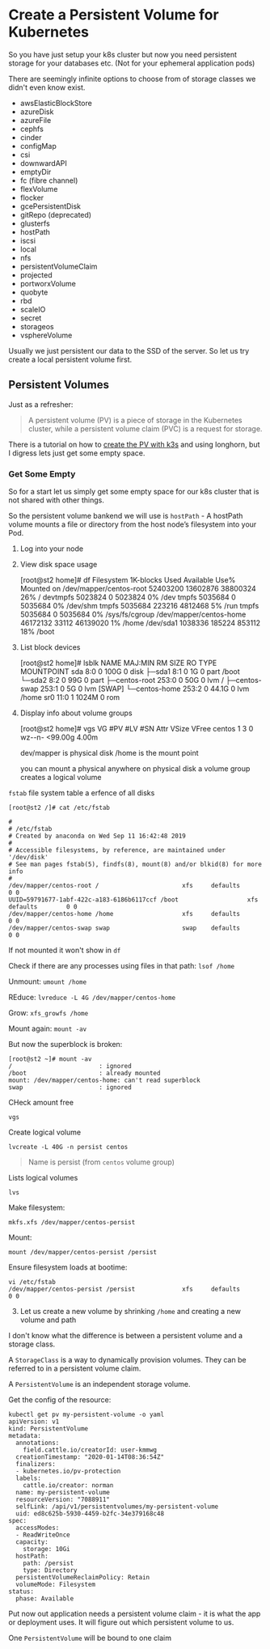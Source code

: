 # Create a Persistent Volume for Kubernetes

So you have just setup your k8s cluster but now you need persistent storage for your databases etc. (Not for your ephemeral application pods)

There are seemingly infinite options to choose from of storage classes we didn't even know exist.

* awsElasticBlockStore
* azureDisk
* azureFile
* cephfs
* cinder
* configMap
* csi
* downwardAPI
* emptyDir
* fc (fibre channel)
* flexVolume
* flocker
* gcePersistentDisk
* gitRepo (deprecated)
* glusterfs
* hostPath
* iscsi
* local
* nfs
* persistentVolumeClaim
* projected
* portworxVolume
* quobyte
* rbd
* scaleIO
* secret
* storageos
* vsphereVolume

Usually we just persistent our data to the SSD of the server.
So let us try create a local persistent volume first.

## Persistent Volumes

Just as a refresher:

> A persistent volume (PV) is a piece of storage in the Kubernetes cluster, while a persistent volume claim (PVC) is a request for storage.

There is a tutorial on how to [create the PV with k3s](https://rancher.com/docs/k3s/latest/en/storage/) and using longhorn, but I digress lets just get some empty space.

### Get Some Empty

So for a start let us simply get some empty space for our k8s cluster that is not shared with other things.

So the persistent volume bankend we will use is `hostPath` - A hostPath volume mounts a file or directory from the host node’s filesystem into your Pod.

1. Log into your node

2. View disk space usage

    [root@st2 home]# df
    Filesystem              1K-blocks     Used Available Use% Mounted on
    /dev/mapper/centos-root  52403200 13602876  38800324  26% /
    devtmpfs                  5023824        0   5023824   0% /dev
    tmpfs                     5035684        0   5035684   0% /dev/shm
    tmpfs                     5035684   223216   4812468   5% /run
    tmpfs                     5035684        0   5035684   0% /sys/fs/cgroup
    /dev/mapper/centos-home  46172132    33112  46139020   1% /home
    /dev/sda1                 1038336   185224    853112  18% /boot

2. List block devices

    [root@st2 home]# lsblk
    NAME            MAJ:MIN RM  SIZE RO TYPE MOUNTPOINT
    sda               8:0    0  100G  0 disk 
    ├─sda1            8:1    0    1G  0 part /boot
    └─sda2            8:2    0   99G  0 part 
    ├─centos-root 253:0    0   50G  0 lvm  /
    ├─centos-swap 253:1    0    5G  0 lvm  [SWAP]
    └─centos-home 253:2    0 44.1G  0 lvm  /home
    sr0              11:0    1 1024M  0 rom 
    
2. Display info about volume groups

    [root@st2 home]# vgs
    VG     #PV #LV #SN Attr   VSize   VFree
    centos   1   3   0 wz--n- <99.00g 4.00m
    
    dev/mapper is physical disk
    /home is the mount point
    
    you can mount a physical anywhere
    on physical disk a volume group creates a logical volume 

`fstab` file system table a erfence of all disks

    [root@st2 /]# cat /etc/fstab 

    #
    # /etc/fstab
    # Created by anaconda on Wed Sep 11 16:42:48 2019
    #
    # Accessible filesystems, by reference, are maintained under '/dev/disk'
    # See man pages fstab(5), findfs(8), mount(8) and/or blkid(8) for more info
    #
    /dev/mapper/centos-root /                       xfs     defaults        0 0
    UUID=59791677-1abf-422c-a183-6186b6117ccf /boot                   xfs     defaults        0 0
    /dev/mapper/centos-home /home                   xfs     defaults        0 0
    /dev/mapper/centos-swap swap                    swap    defaults        0 0

If not mounted it won't show in `df`

Check if there are any processes using files in that path: `lsof /home`

Unmount: `umount /home`

REduce: `lvreduce -L 4G /dev/mapper/centos-home`

Grow: `xfs_growfs /home`

Mount again: `mount -av`

But now the superblock is broken:

    [root@st2 ~]# mount -av
    /                        : ignored
    /boot                    : already mounted
    mount: /dev/mapper/centos-home: can't read superblock
    swap                     : ignored

CHeck amount free

    vgs

Create logical volume

    lvcreate -L 40G -n persist centos

> Name is persist (from `centos` volume group)

Lists logical volumes

    lvs

Make filesystem:

    mkfs.xfs /dev/mapper/centos-persist 

Mount:

    mount /dev/mapper/centos-persist /persist

Ensure filesystem loads at bootime:

    vi /etc/fstab
    /dev/mapper/centos-persist /persist             xfs     defaults        0 0


3. Let us create a new volume by shrinking `/home` and creating a new volume and path


I don't know what the difference is between a persistent volume and a storage class.

A `StorageClass` is a way to dynamically provision volumes.
They can be referred to in a persistent volume claim.

A `PersistentVolume` is an independent storage volume.

Get the config of the resource:

    kubectl get pv my-persistent-volume -o yaml
    apiVersion: v1
    kind: PersistentVolume
    metadata:
      annotations:
        field.cattle.io/creatorId: user-kmmwg
      creationTimestamp: "2020-01-14T08:36:54Z"
      finalizers:
      - kubernetes.io/pv-protection
      labels:
        cattle.io/creator: norman
      name: my-persistent-volume
      resourceVersion: "7088911"
      selfLink: /api/v1/persistentvolumes/my-persistent-volume
      uid: ed8c625b-5930-4459-b2fc-34e379168c48
    spec:
      accessModes:
      - ReadWriteOnce
      capacity:
        storage: 10Gi
      hostPath:
        path: /persist
        type: Directory
      persistentVolumeReclaimPolicy: Retain
      volumeMode: Filesystem
    status:
      phase: Available

Put now out application needs a persistent volume claim - it is what the app or deployment uses.
It will figure out which persistent volume to us.

One `PersistentVolume` will be bound to one claim
